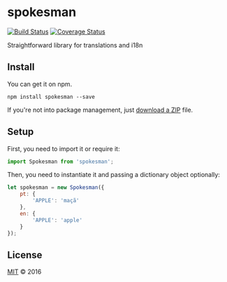 # spokesman

[![Build Status](https://travis-ci.org/grvcoelho/spokesman.svg?branch=master)](https://travis-ci.org/grvcoelho/spokesman)
[![Coverage Status](https://coveralls.io/repos/grvcoelho/spokesman/badge.svg?branch=master&service=github)](https://coveralls.io/github/grvcoelho/spokesman)

Straightforward library for translations and i18n

## Install

You can get it on npm.

```
npm install spokesman --save
```

If you're not into package management, just [download a ZIP](https://github.com/grvcoelho/spokesman/archive/master.zip) file.

## Setup

First, you need to import it or require it:

```javascript
import Spokesman from 'spokesman';
```

Then, you need to instantiate it and passing a dictionary object optionally:

```javascript
let spokesman = new Spokesman({
	pt: {
		'APPLE': 'maçã'
	},
	en: {
		'APPLE': 'apple'
	}
});
```

## License
[MIT](https://github.com/grvcoelho/spokesman/blob/master/LICENSE) &copy; 2016


